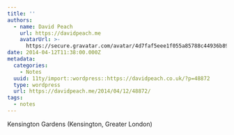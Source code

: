```yaml
---
title: ''
authors:
  - name: David Peach
    url: https://davidpeach.me
    avatarUrl: >-
      https://secure.gravatar.com/avatar/4d7faf5eee1f055a85788c44936b8995eaab6dfb004e7854ec747ccb272e91ee?s=96&d=mm&r=g
date: 2014-04-12T11:38:00.000Z
metadata:
  categories:
    - Notes
  uuid: 11ty/import::wordpress::https://davidpeach.co.uk/?p=48872
  type: wordpress
  url: https://davidpeach.me/2014/04/12/48872/
tags:
  - notes
---
```

Kensington Gardens (Kensington, Greater London)